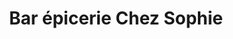 ---
title: "Bar épicerie Chez Sophie"
url: /mery-corbon/bar-epicerie-chez-sophie/
shop: Lebensmittel
---